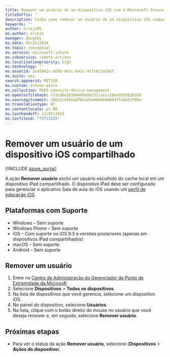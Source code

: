 ```yaml
---
title: Remover um usuário de um dispositivo iOS com o Microsoft Intune
titleSuffix: ''
description: Saiba como remover um usuário de um dispositivo iOS compartilhado com o Intune.
keywords: ''
author: ErikjeMS
ms.author: erikje
manager: dougeby
ms.date: 02/22/2018
ms.topic: conceptual
ms.service: microsoft-intune
ms.subservice: remote-actions
ms.localizationpriority: high
ms.technology: ''
ms.assetid: 2ea5941c-a69b-4e1c-b42c-a1fc0c3a7de7
ms.suite: ems
search.appverid: MET150
ms.custom: intune-azure
ms.collection: M365-identity-device-management
ms.openlocfilehash: 772cdbe203b0489a9b2312a1cc10ea1b3182b35d
ms.sourcegitcommit: 28622c5455adfbce25a404de4d0437fa2b5370be
ms.translationtype: HT
ms.contentlocale: pt-BR
ms.lasthandoff: 11/07/2019
ms.locfileid: "73713155"
---
```

# <a name="remove-a-user-from-a-shared-ios-device"></a>Remover um usuário de um dispositivo iOS compartilhado


[!INCLUDE [azure_portal](../includes/azure_portal.md)]

A ação **Remover usuário** exclui um usuário escolhido do cache local em um dispositivo iPad compartilhado. O dispositivo iPad deve ser configurado para gerenciar o aplicativo Sala de aula do iOS usando um [perfil de educação iOS](../fundamentals/education-settings-configure-ios.md). 

## <a name="supported-platforms"></a>Plataformas com Suporte

- Windows – Sem suporte
- Windows Phone – Sem suporte
- iOS – Com suporte no iOS 9.3 e versões posteriores (apenas em dispositivos iPad compartilhados)
- macOS – Sem suporte
- Android – Sem suporte

## <a name="remove-a-user"></a>Remover um usuário

1. Entre no [Centro de Administração do Gerenciador de Ponto de Extremidade da Microsoft](https://go.microsoft.com/fwlink/?linkid=2109431).
2. Selecione **Dispositivos** > **Todos os dispositivos**.
3. Na lista de dispositivos que você gerencia, selecione um dispositivo iOS.
4. No painel do dispositivo, selecione **Usuários**.
5. Na lista, clique com o botão direito do mouse no usuário que você deseja remover e, em seguida, selecione **Remover usuário**.

## <a name="next-steps"></a>Próximas etapas

- Para ver o status da ação **Remover usuário**, selecione (**Dispositivos** > **Ações do dispositivo**).
